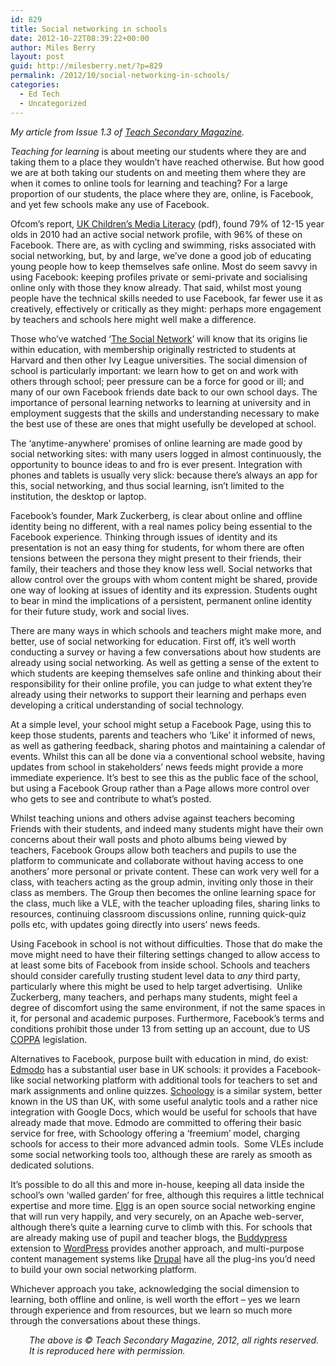 ```yaml
---
id: 829
title: Social networking in schools
date: 2012-10-22T08:39:22+00:00
author: Miles Berry
layout: post
guid: http://milesberry.net/?p=829
permalink: /2012/10/social-networking-in-schools/
categories:
  - Ed Tech
  - Uncategorized
---
```

_My article from Issue 1.3 of [Teach Secondary Magazine](http://www.teachsecondary.com)._

_Teaching for learning_ is about meeting our students where they are and taking them to a place they wouldn’t have reached otherwise. But how good we are at both taking our students on and meeting them where they are when it comes to online tools for learning and teaching? For a large proportion of our students, the place where they are, online, is Facebook, and yet few schools make any use of Facebook.

Ofcom’s report, [UK Children’s Media Literacy](http://stakeholders.ofcom.org.uk/binaries/research/media-literacy/media-lit11/childrens.pdf) (pdf), found 79% of 12-15 year olds in 2010 had an active social network profile, with 96% of these on Facebook. There are, as with cycling and swimming, risks associated with social networking, but, by and large, we’ve done a good job of educating young people how to keep themselves safe online. Most do seem savvy in using Facebook: keeping profiles private or semi-private and socialising online only with those they know already. That said, whilst most young people have the technical skills needed to use Facebook, far fewer use it as creatively, effectively or critically as they might: perhaps more engagement by teachers and schools here might well make a difference.

Those who’ve watched ‘[The Social Network](http://www.imdb.com/title/tt1285016/)’ will know that its origins lie within education, with membership originally restricted to students at Harvard and then other Ivy League universities. The social dimension of school is particularly important: we learn how to get on and work with others through school; peer pressure can be a force for good or ill; and many of our own Facebook friends date back to our own school days. The importance of personal learning networks to learning at university and in employment suggests that the skills and understanding necessary to make the best use of these are ones that might usefully be developed at school.

The ‘anytime-anywhere’ promises of online learning are made good by social networking sites: with many users logged in almost continuously, the opportunity to bounce ideas to and fro is ever present. Integration with phones and tablets is usually very slick: because there’s always an app for this, social networking, and thus social learning, isn’t limited to the institution, the desktop or laptop.

Facebook’s founder, Mark Zuckerberg, is clear about online and offline identity being no different, with a real names policy being essential to the Facebook experience. Thinking through issues of identity and its presentation is not an easy thing for students, for whom there are often tensions between the persona they might present to their friends, their family, their teachers and those they know less well. Social networks that allow control over the groups with whom content might be shared, provide one way of looking at issues of identity and its expression. Students ought to bear in mind the implications of a persistent, permanent online identity for their future study, work and social lives.

There are many ways in which schools and teachers might make more, and better, use of social networking for education. First off, it’s well worth conducting a survey or having a few conversations about how students are already using social networking. As well as getting a sense of the extent to which students are keeping themselves safe online and thinking about their responsibility for their online profile, you can judge to what extent they’re already using their networks to support their learning and perhaps even developing a critical understanding of social technology.

At a simple level, your school might setup a Facebook Page, using this to keep those students, parents and teachers who ‘Like’ it informed of news, as well as gathering feedback, sharing photos and maintaining a calendar of events. Whilst this can all be done via a conventional school website, having updates from school in stakeholders’ news feeds might provide a more immediate experience. It’s best to see this as the public face of the school, but using a Facebook Group rather than a Page allows more control over who gets to see and contribute to what’s posted.

Whilst teaching unions and others advise against teachers becoming Friends with their students, and indeed many students might have their own concerns about their wall posts and photo albums being viewed by teachers, Facebook Groups allow both teachers and pupils to use the platform to communicate and collaborate without having access to one anothers’ more personal or private content. These can work very well for a class, with teachers acting as the group admin, inviting only those in their class as members. The Group then becomes the online learning space for the class, much like a VLE, with the teacher uploading files, sharing links to resources, continuing classroom discussions online, running quick-quiz polls etc, with updates going directly into users’ news feeds.

Using Facebook in school is not without difficulties. Those that do make the move might need to have their filtering settings changed to allow access to at least some bits of Facebook from inside school. Schools and teachers should consider carefully trusting student level data to _any_ third party, particularly where this might be used to help target advertising.  Unlike Zuckerberg, many teachers, and perhaps many students, might feel a degree of discomfort using the same environment, if not the same spaces in it, for personal and academic purposes. Furthermore, Facebook’s terms and conditions prohibit those under 13 from setting up an account, due to US [COPPA](http://business.ftc.gov/privacy-and-security/children’s-privacy) legislation.

Alternatives to Facebook, purpose built with education in mind, do exist: [Edmodo](http://www.edmodo.com) has a substantial user base in UK schools: it provides a Facebook-like social networking platform with additional tools for teachers to set and mark assignments and online quizzes. [Schoology](https://www.schoology.com/home.php) is a similar system, better known in the US than UK, with some useful analytic tools and a rather nice integration with Google Docs, which would be useful for schools that have already made that move. Edmodo are committed to offering their basic service for free, with Schoology offering a ‘freemium’ model, charging schools for access to their more advanced admin tools.  Some VLEs include some social networking tools too, although these are rarely as smooth as dedicated solutions.

It’s possible to do all this and more in-house, keeping all data inside the school’s own ‘walled garden’ for free, although this requires a little technical expertise and more time. [Elgg](http://elgg.org) is an open source social networking engine that will run very happily, and very securely, on an Apache web-server, although there’s quite a learning curve to climb with this. For schools that are already making use of pupil and teacher blogs, the [Buddypress](http://buddypress.org) extension to [WordPress](http://wordpress.org) provides another approach, and multi-purpose content management systems like [Drupal](http://drupal.org) have all the plug-ins you’d need to build your own social networking platform.

Whichever approach you take, acknowledging the social dimension to learning, both offline and online, is well worth the effort – yes we learn through experience and from resources, but we learn so much more through the conversations about these things.

<p style="padding-left: 30px;">
  <em>The above is © Teach Secondary Magazine, 2012, all rights reserved. It is reproduced here with permission.</em>
</p>